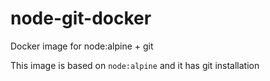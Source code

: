 # node-git-docker
Docker image for node:alpine + git


This image is based on `node:alpine` and it has git installation
